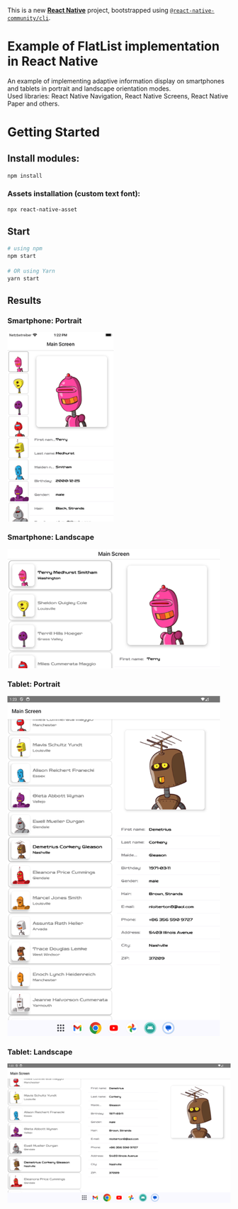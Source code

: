This is a new [**React Native**](https://reactnative.dev) project, bootstrapped using [`@react-native-community/cli`](https://github.com/react-native-community/cli).

# Example of FlatList implementation in React Native

An example of implementing adaptive information display on smartphones and tablets in portrait and landscape orientation modes.   
Used libraries: React Native Navigation, React Native Screens, React Native Paper and others.

# Getting Started

## Install modules:

```npm install```

### Assets installation (custom text font):

```npx react-native-asset```

## Start

```bash
# using npm
npm start

# OR using Yarn
yarn start
```
## Results

### Smartphone: Portrait 

<img src="https://github.com/zahoruiko/React-Native-Adaptive-Template-2/blob/main/promoImages/Smartphone-Portrait.png" width="240">

### Smartphone: Landscape

<img src="https://github.com/zahoruiko/React-Native-Adaptive-Template-2/blob/main/promoImages/Smartphone-Landscape.png" width="480">

### Tablet: Portrait

<img src="https://github.com/zahoruiko/React-Native-Adaptive-Template-2/blob/main/promoImages/Tablet-Portrait.png" width="480">

### Tablet: Landscape

<img src="https://github.com/zahoruiko/React-Native-Adaptive-Template-2/blob/main/promoImages/Tablet-Landscape.png" width="960">
